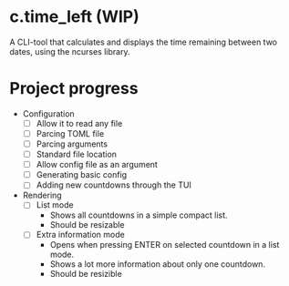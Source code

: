 # c.time_left (WIP)

A CLI-tool that calculates and displays the time remaining between two dates, using the ncurses library.

# Project progress

- Configuration
    - [ ] Allow it to read any file
    - [ ] Parcing TOML file
    - [ ] Parcing arguments
    - [ ] Standard file location
    - [ ] Allow config file as an argument
    - [ ] Generating basic config
    - [ ] Adding new countdowns through the TUI
- Rendering
    - [ ] List mode
        - Shows all countdowns in a simple compact list.
        - Should be resizable
    - [ ] Extra information mode
        - Opens when pressing ENTER on selected countdown in a list mode.
        - Shows a lot more information about only one countdown.
        - Should be resizible

